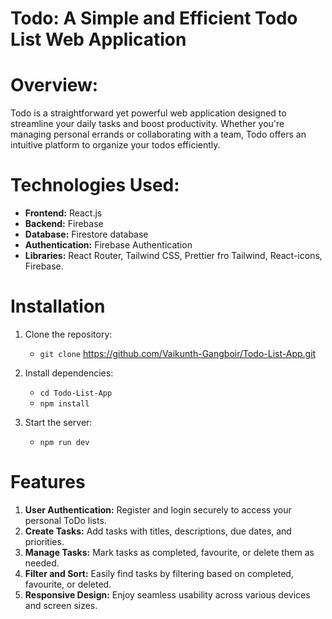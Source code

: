 # Todo: A Simple and Efficient Todo List Web Application
# Overview:
Todo is a straightforward yet powerful web application designed to streamline your daily tasks and boost productivity. Whether you're managing personal errands or collaborating with a team, Todo offers an intuitive platform to organize your todos efficiently.

# Technologies Used:
  + **Frontend:** React.js
  + **Backend:** Firebase
  + **Database:** Firestore database
  + **Authentication:** Firebase Authentication
  + **Libraries:** React Router, Tailwind CSS, Prettier fro Tailwind, React-icons, Firebase.

# Installation
1) Clone the repository:
   - `git clone` https://github.com/Vaikunth-Gangboir/Todo-List-App.git

2) Install dependencies:
   - `cd Todo-List-App`
   - `npm install`

3) Start the server:
   - `npm run dev`

# Features
1. **User Authentication:** Register and login securely to access your personal ToDo lists.
2. **Create Tasks:** Add tasks with titles, descriptions, due dates, and priorities.
3. **Manage Tasks:** Mark tasks as completed, favourite, or delete them as needed.
4. **Filter and Sort:** Easily find tasks by filtering based on completed, favourite, or deleted.
5. **Responsive Design:** Enjoy seamless usability across various devices and screen sizes.




